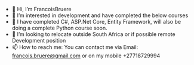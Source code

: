 - 👋 Hi, I’m FrancoisBruere
- 👀 I’m interested in development and have completed the below courses 
- 🌱 I have completed C#, ASP.Net Core, Entity Framework,  will also be doing a complete Python course soon.
- 💞️ I’m looking to relocate outside South Africa or if possible remote Development position 
- 📫 How to reach me: You can contact me via Email: francois.bruere@gmail.com or on my mobile +27718729994

<!---
FrancoisBruere/FrancoisBruere is a ✨ special ✨ repository because its `README.md` (this file) appears on your GitHub profile.
You can click the Preview link to take a look at your changes.
--->
